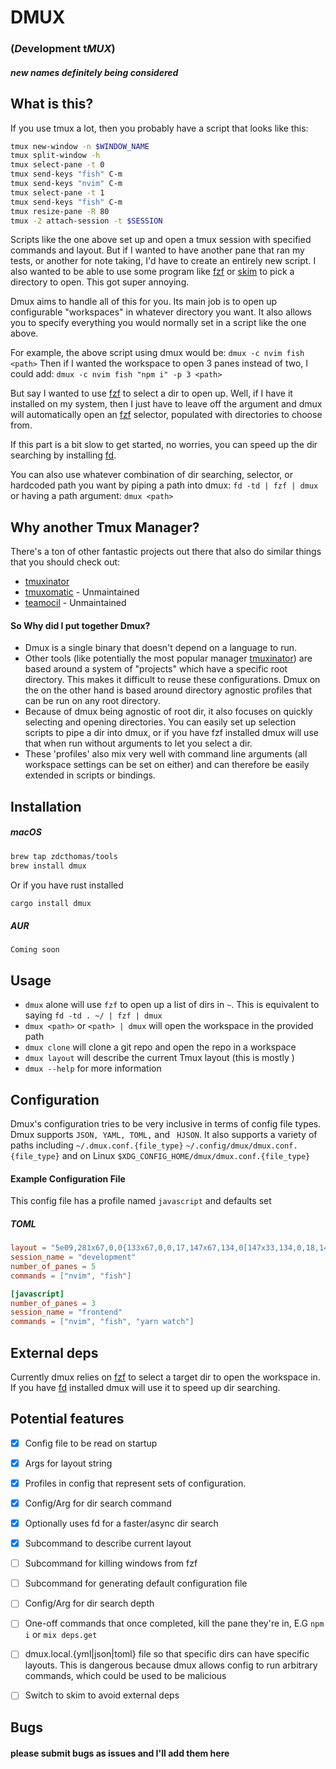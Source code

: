 # DMUX
### (*D*evelopment t*MUX*)
##### new names definitely being considered

## What is this?
If you use tmux a lot, then you probably have a script that looks like this:
```bash
tmux new-window -n $WINDOW_NAME
tmux split-window -h
tmux select-pane -t 0
tmux send-keys "fish" C-m
tmux send-keys "nvim" C-m
tmux select-pane -t 1
tmux send-keys "fish" C-m
tmux resize-pane -R 80
tmux -2 attach-session -t $SESSION
```
Scripts like the one above set up and open a tmux session with specified commands and layout.
But if I wanted to have another pane that ran my tests, or another for note taking, I'd have to create an entirely new script.
I also wanted to be able to use some program like [fzf](https://github.com/junegunn/fzf) or [skim](https://github.com/lotabout/skim) to pick a directory to open.
This got super annoying.

Dmux aims to handle all of this for you.
Its main job is to open up configurable "workspaces" in whatever directory you want.
It also allows you to specify everything you would normally set in a script like the one above.

For example, the above script using dmux would be:
`dmux -c nvim fish <path>`
Then if I wanted the workspace to open 3 panes instead of two, I could add:
`dmux -c nvim fish "npm i" -p 3 <path>`

But say I wanted to use [fzf](https://github.com/junegunn/fzf) to select a dir to open up. 
Well, if I have it installed on my system, then I just have to leave off the <path> argument and dmux will automatically open an [fzf](https://github.com/junegunn/fzf) selector, populated with directories to choose from.

If this part is a bit slow to get started, no worries, you can speed up the dir searching by installing [fd](https://github.com/sharkdp/fd).

You can also use whatever combination of dir searching, selector, or hardcoded path you want by piping a path into dmux:
`fd -td | fzf | dmux`
or having a path argument:
`dmux <path>`

## Why another Tmux Manager?
There's a ton of other fantastic projects out there that also do similar things that you should check out:
* [tmuxinator](https://github.com/tmuxinator/tmuxinator)
* [tmuxomatic](https://github.com/oxidane/tmuxomatic) - Unmaintained
* [teamocil](https://github.com/remi/teamocil) - Unmaintained

#### So Why did I put together Dmux? 
* Dmux is a single binary that doesn't depend on a language to run.
* Other tools (like potentially the most popular manager [tmuxinator](https://github.com/tmuxinator/tmuxinator)) are based around a system of "projects" which have a specific root directory. This makes it difficult to reuse these configurations. Dmux on the on the other hand is based around directory agnostic profiles that can be run on any root directory.
* Because of dmux being agnostic of root dir, it also focuses on quickly selecting and opening directories. You can easily set up selection scripts to pipe a dir into dmux, or if you have fzf installed dmux will use that when run without arguments to let you select a dir.
* These 'profiles' also mix very well with command line arguments (all workspace settings can be set on either) and can therefore be easily extended in scripts or bindings.

## Installation 

##### macOS
``` bash
brew tap zdcthomas/tools
brew install dmux
```

Or if you have rust installed
``` bash
cargo install dmux
```
 
##### AUR
```
Coming soon
```

## Usage
* `dmux` alone will use `fzf` to open up a list of dirs in `~`. This is equivalent to saying `fd -td . ~/ | fzf | dmux`
* `dmux <path>` or `<path> | dmux` will open the workspace in the provided path
* `dmux clone` will clone a git repo and open the repo in a workspace
* `dmux layout` will describe the current Tmux layout (this is mostly )
* `dmux --help` for more information


## Configuration
Dmux's configuration tries to be very inclusive in terms of config file types. Dmux supports 
`JSON, YAML, TOML,` and ` HJSON`. It also supports a variety of paths including
`~/.dmux.conf.{file_type}`
`~/.config/dmux/dmux.conf.{file_type}`
and on Linux 
`$XDG_CONFIG_HOME/dmux/dmux.conf.{file_type}`

#### Example Configuration File
  This config file has a profile named `javascript` and defaults set
##### TOML
```toml
layout = "5e09,281x67,0,0{133x67,0,0,17,147x67,134,0[147x33,134,0,18,147x33,134,34{73x33,134,34,136,73x33,208,34[73x16,208,34,164,73x16,208,51,165]}]}"
session_name = "development"
number_of_panes = 5
commands = ["nvim", "fish"]

[javascript]
number_of_panes = 3
session_name = "frontend"
commands = ["nvim", "fish", "yarn watch"]
```

## External deps
Currently dmux relies on [fzf](https://github.com/junegunn/fzf) to select a target dir to open the workspace in.
If you have [fd](https://github.com/sharkdp/fd) installed dmux will use it to speed up dir searching.

## Potential features
- [X] Config file to be read on startup
- [X] Args for layout string
- [X] Profiles in config that represent sets of configuration.
- [X] Config/Arg for dir search command
- [X] Optionally uses fd for a faster/async dir search
- [X] Subcommand to describe current layout
- [ ] Subcommand for killing windows from fzf
- [ ] Subcommand for generating default configuration file
- [ ] Config/Arg for dir search depth
- [ ] One-off commands that once completed, kill the pane they're in, E.G `npm i` or `mix deps.get`
- [ ] dmux.local.{yml|json|toml} file so that specific dirs can have specific layouts. This is dangerous because dmux allows config to run arbitrary commands, which could be used to be malicious
- [ ] Switch to skim to avoid external deps


## Bugs
#### please submit bugs as issues and I'll add them here
